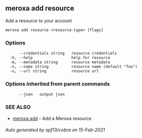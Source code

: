 ## meroxa add resource

Add a resource to your account

```
meroxa add resource <resource-type> [flags]
```

### Options

```
      --credentials string   resource credentials
  -h, --help                 help for resource
  -m, --metadata string      resource metadata
  -n, --name string          resource name (default "foo")
  -u, --url string           resource url
```

### Options inherited from parent commands

```
      --json   output json
```

### SEE ALSO

* [meroxa add](meroxa_add.md)	 - Add a Meroxa resource

###### Auto generated by spf13/cobra on 15-Feb-2021
